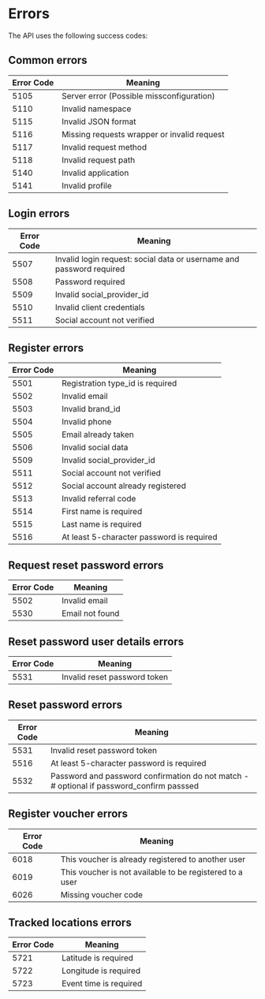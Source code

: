 # Errors

The API uses the following success codes:

## Common errors
Error Code | Meaning
---------- | -------
5105 | Server error (Possible missconfiguration)
5110 | Invalid namespace
5115 | Invalid JSON format
5116 | Missing requests wrapper or invalid request
5117 | Invalid request method
5118 | Invalid request path
5140 | Invalid application
5141 | Invalid profile

## Login errors
Error Code | Meaning
---------- | -------
5507 | Invalid login request: social data or username and password required
5508 | Password required
5509 | Invalid social_provider_id
5510 | Invalid client credentials
5511 | Social account not verified

## Register errors
Error Code | Meaning
---------- | -------
5501 | Registration type_id is required
5502 | Invalid email
5503 | Invalid brand_id
5504 | Invalid phone
5505 | Email already taken
5506 | Invalid social data
5509 | Invalid social_provider_id
5511 | Social account not verified
5512 | Social account already registered
5513 | Invalid referral code
5514 | First name is required
5515 | Last name is required
5516 | At least 5-character password is required

## Request reset password errors
Error Code | Meaning
---------- | -------
5502 | Invalid email
5530 | Email not found

## Reset password user details errors
Error Code | Meaning
---------- | -------
5531 | Invalid reset password token

## Reset password errors
Error Code | Meaning
---------- | -------
5531 | Invalid reset password token
5516 | At least 5-character password is required
5532 | Password and password confirmation do not match - # optional if password_confirm passsed

## Register voucher errors
Error Code | Meaning
---------- | -------
6018 | This voucher is already registered to another user
6019 | This voucher is not available to be registered to a user
6026 | Missing voucher code

## Tracked locations errors
Error Code | Meaning
---------- | -------
5721 | Latitude is required
5722 | Longitude is required
5723 | Event time is required
